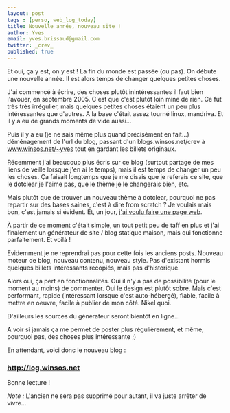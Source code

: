 ```yaml
---
layout: post
tags : [perso, web_log_today]
title: Nouvelle année, nouveau site !
author: Yves
email: yves.brissaud@gmail.com
twitter: _crev_
published: true
---
```


Et oui, ça y est, on y est ! La fin du monde est passée (ou pas). On débute une nouvelle année.
Il est alors temps de changer quelques petites choses.

J'ai commencé à écrire, des choses plutôt inintéressantes il faut bien l'avouer, en septembre 2005. C'est que c'est plutôt loin mine de rien. Ce fut très très irrégulier, mais quelques petites choses étaient un peu plus intéressantes que d'autres. A la base c'était assez tourné linux, mandriva. Et il y a eu de grands moments de vide aussi...

Puis il y a eu (je ne sais même plus quand précisément en fait...) déménagement de l'url du blog, passant d'un blogs.winsos.net/crev à www.winsos.net/~yves tout en gardant les billets originaux.

Récemment j'ai beaucoup plus écris sur ce blog (surtout partage de mes liens de veille lorsque j'en ai le temps), mais il est temps de changer un peu les choses. Ça faisait longtemps que je me disais que je referais ce site, que le dotclear je l'aime pas, que le thème je le changerais bien, etc.

Mais plutôt que de trouver un nouveau thème à dotclear, pourquoi ne pas repartir sur des bases saines, c'est à dire from scratch ? Je voulais mais bon, c'est jamais si évident. Et, un jour, [j'ai voulu faire une page web](http://log.winsos.net/2012/12/03/ecrire-une-page-web-de-nos-jours.html).

À partir de ce moment c'était simple, un tout petit peu de taff en plus et j'ai finalement un générateur de site / blog statique maison, mais qui fonctionne parfaitement. Et voilà !

Evidemment je ne reprendrai pas pour cette fois les anciens posts. Nouveau moteur de blog, nouveau contenu, nouveau style. Pas d'existant hormis quelques billets intéressants recopiés, mais pas d'historique.

Alors oui, ça pert en fonctionnalités. Oui il n'y a pas de possibilité (pour le moment au moins) de commenter. Oui le design est plutôt sobre. Mais c'est performant, rapide (intéressant lorsque c'est auto-hébergé), fiable, facile à mettre en oeuvre, facile à publier de mon côté. Nikel quoi.

D'ailleurs les sources du générateur seront bientôt en ligne...

A voir si jamais ça me permet de poster plus régulièrement, et même, pourquoi pas, des choses plus intéressante ;)

En attendant, voici donc le nouveau blog :

### http://log.winsos.net

Bonne lecture !

_Note :_ L'ancien ne sera pas supprimé pour autant, il va juste arrêter de vivre...